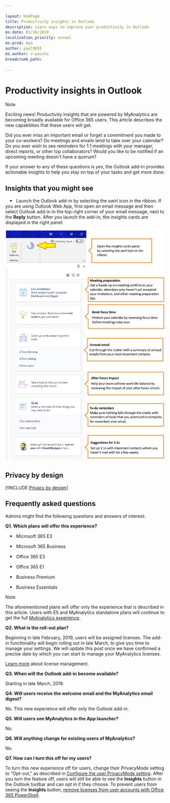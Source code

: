 ```yaml
---

layout: HubPage
title: Productivity insights in Outlook
description: Learn ways to improve your productivity in Outlook
ms.date: 01/16/2019
localization_priority: normal 
ms.prod: mya
author: paul9955
ms.author: v-pascha
breadcrumb_path: 

---
```


<p>
<!-- 
1) Leave these paragraph tags intact. The H1 heading won't work without them. 
2) Note: We need to keep "layout: HubPage" in the metadata or else we get the TOC in the left pane.
3) Removed the breadcrumbs by adding breadcrumb_path: to the metadata, per DStrome.  
 -->
</p>

# Productivity insights in Outlook

> [!Note] 
> Exciting news! Productivity insights that are powered by MyAnalytics are becoming broadly available for Office 365 users. This article describes the new capabilities that these users will get. 

Did you ever miss an important email or forget a commitment you made to your co-workers? Do meetings and emails tend to take over your calendar? Do you ever wish to see reminders for 1:1 meetings with your manager, direct reports, or other top collaborators? Would you like to be notified if an upcoming meeting doesn't have a quorum? 

If your answer to any of these questions is _yes_, the Outlook add-in provides actionable insights to help you stay on top of your tasks and get more done. 

## Insights that you might see

![Bullet point](images/mya/overview/bullet-point-indented.png)Launch the Outlook add-in by selecting the swirl icon in the ribbon. If you are using Outlook Web App, first open an email message and then select Outlook add-in in the top-right corner of your email message, next to the **Reply** button. After you launch the add-in, the insights cards are displayed in the right panel:

![Insights panel](images/mya/overview/cards-panel-17.png)

## Privacy by design 

[!INCLUDE [Privacy by design](myanalytics/includes/privacy-by-design.md)]  

## Frequently asked questions

Admins might find the following questions and answers of interest: 

**Q1. Which plans will offer this experience?**

![Bullet point](images/mya/overview/bullet-point-indented.png)Microsoft 365 E3<p>
![Bullet point](images/mya/overview/bullet-point-indented.png)Microsoft 365 Business<p>
![Bullet point](images/mya/overview/bullet-point-indented.png)Office 365 E3<p>
![Bullet point](images/mya/overview/bullet-point-indented.png)Office 365 E1<p>
![Bullet point](images/mya/overview/bullet-point-indented.png)Business Premium<p>
![Bullet point](images/mya/overview/bullet-point-indented.png)Business Essentials<p>

> [!Note]
> The aforementioned plans will offer only the experience that is described in this article. Users with E5 and MyAnalytics standalone plans will continue to get the full [MyAnalytics experience](https://docs.microsoft.com/en-us/workplace-analytics/myanalytics/index). 

**Q2. What is the roll-out plan?**

Beginning in late February, 2019, users will be assigned licenses. The add-in functionality will begin rolling out in late March, to give you time to manage your settings. We will update this post once we have confirmed a precise date by which you can start to manage your MyAnalytics licenses. 

[Learn more](https://docs.microsoft.com/en-us/office365/enterprise/powershell/manage-user-accounts-and-licenses-with-office-365-powershell) about license management. 

**Q3. When will the Outlook add-in become available?**

Starting in late March, 2019.

**Q4. Will users receive the welcome email and the MyAnalytics email digest?**

No. This new experience will offer only the Outlook add-in.  

**Q5. Will users see MyAnalytics in the App launcher?**

No.   

**Q6. Will anything change for existing users of MyAnalytics?**

No. 

**Q7. How can I turn this off for my users?** 

To turn this new experience off for users, change their PrivacyMode setting to "Opt-out," as described in [Configure the user PrivacyMode setting](myanalytics/setup/mya-setup-checklist.md#step-1-configure-the-user-privacymode-setting). After you turn the feature off, users will still be able to see the **Insights** button in the Outlook toolbar and can opt in if they choose. To prevent users from seeing the **Insights** button, [remove licenses from user accounts with Office 365 PowerShell](https://docs.microsoft.com/en-us/office365/enterprise/powershell/remove-licenses-from-user-accounts-with-office-365-powershell).
